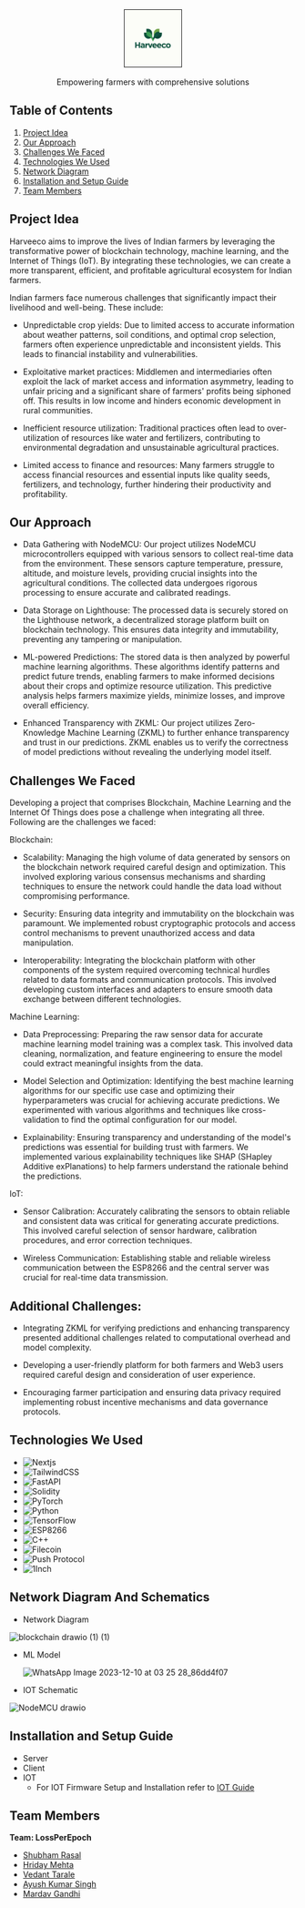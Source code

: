 <div align="center">
  
<img src="https://github.com/marcdhi/harveeco/blob/main/harveeco_logo.jpg" alt="harveeco" border="1" width="100"/>

  <p align="center">
    Empowering farmers with comprehensive solutions
  </p>
</div>

## Table of Contents

1. [Project Idea](#project-idea)
2. [Our Approach](#our-approach)
3. [Challenges We Faced](#challenges-we-faced)
4. [Technologies We Used](#technologies-we-used)
5. [Network Diagram](#network-diagram-and-schematics)
6. [Installation and Setup Guide](#installation-and-setup-guide)
7. [Team Members](#team-members)

## Project Idea

Harveeco aims to improve the lives of Indian farmers by leveraging the transformative power of blockchain technology, machine learning, and the Internet of Things (IoT). By integrating these technologies, we can create a more transparent, efficient, and profitable agricultural ecosystem for Indian farmers.

Indian farmers face numerous challenges that significantly impact their livelihood and well-being. These include:

* Unpredictable crop yields: Due to limited access to accurate information about weather patterns, soil conditions, and optimal crop selection, farmers often experience unpredictable and inconsistent yields. This leads to financial instability and vulnerabilities.
  
* Exploitative market practices: Middlemen and intermediaries often exploit the lack of market access and information asymmetry, leading to unfair pricing and a significant share of farmers' profits being siphoned off. This results in low income and hinders economic development in rural communities.

* Inefficient resource utilization: Traditional practices often lead to over-utilization of resources like water and fertilizers, contributing to environmental degradation and unsustainable agricultural practices.

* Limited access to finance and resources: Many farmers struggle to access financial resources and essential inputs like quality seeds, fertilizers, and technology, further hindering their productivity and profitability.
  
## Our Approach
* Data Gathering with NodeMCU: Our project utilizes NodeMCU microcontrollers equipped with various sensors to collect real-time data from the environment. These sensors capture temperature, pressure, altitude, and moisture levels, providing crucial insights into the agricultural conditions. The collected data undergoes rigorous processing to ensure accurate and calibrated readings.
  
* Data Storage on Lighthouse: The processed data is securely stored on the Lighthouse network, a decentralized storage platform built on blockchain technology. This ensures data integrity and immutability, preventing any tampering or manipulation.
  
* ML-powered Predictions: The stored data is then analyzed by powerful machine learning algorithms. These algorithms identify patterns and predict future trends, enabling farmers to make informed decisions about their crops and optimize resource utilization. This predictive analysis helps farmers maximize yields, minimize losses, and improve overall efficiency.

* Enhanced Transparency with ZKML: Our project utilizes Zero-Knowledge Machine Learning (ZKML) to further enhance transparency and trust in our predictions. ZKML enables us to verify the correctness of model predictions without revealing the underlying model itself.
  
## Challenges We Faced
Developing a project that comprises Blockchain, Machine Learning and the Internet Of Things does pose a challenge when integrating all three. Following are the challenges we faced:

Blockchain:

- Scalability: Managing the high volume of data generated by sensors on the blockchain network required careful design and optimization. This involved exploring various consensus mechanisms and sharding techniques to ensure the network could handle the data load without compromising performance.

- Security: Ensuring data integrity and immutability on the blockchain was paramount. We implemented robust cryptographic protocols and access control mechanisms to prevent unauthorized access and data manipulation.

- Interoperability: Integrating the blockchain platform with other components of the system required overcoming technical hurdles related to data formats and communication protocols. This involved developing custom interfaces and adapters to ensure smooth data exchange between different technologies.

Machine Learning:

- Data Preprocessing: Preparing the raw sensor data for accurate machine learning model training was a complex task. This involved data cleaning, normalization, and feature engineering to ensure the model could extract meaningful insights from the data.

- Model Selection and Optimization: Identifying the best machine learning algorithms for our specific use case and optimizing their hyperparameters was crucial for achieving accurate predictions. We experimented with various algorithms and techniques like cross-validation to find the optimal configuration for our model.

- Explainability: Ensuring transparency and understanding of the model's predictions was essential for building trust with farmers. We implemented various explainability techniques like SHAP (SHapley Additive exPlanations) to help farmers understand the rationale behind the predictions.

IoT:

- Sensor Calibration: Accurately calibrating the sensors to obtain reliable and consistent data was critical for generating accurate predictions. This involved careful selection of sensor hardware, calibration procedures, and error correction techniques.

- Wireless Communication: Establishing stable and reliable wireless communication between the ESP8266 and the central server was crucial for real-time data transmission. 

## Additional Challenges:

* Integrating ZKML for verifying predictions and enhancing transparency presented additional challenges related to computational overhead and model complexity.
  
* Developing a user-friendly platform for both farmers and Web3 users required careful design and consideration of user experience.
  
* Encouraging farmer participation and ensuring data privacy required implementing robust incentive mechanisms and data governance protocols.

## Technologies We Used

* ![Nextjs](https://img.shields.io/badge/next.js-000000?style=for-the-badge&logo=nextdotjs&logoColor=white)
* ![TailwindCSS](https://img.shields.io/badge/tailwindcss-%2338B2AC.svg?style=for-the-badge&logo=tailwind-css&logoColor=white)
* ![FastAPI](https://img.shields.io/badge/FastAPI-005571?style=for-the-badge&logo=fastapi)
* ![Solidity](https://img.shields.io/badge/Solidity-%23363636.svg?style=for-the-badge&logo=solidity&logoColor=white)
* ![PyTorch](https://img.shields.io/badge/PyTorch-%23EE4C2C.svg?style=for-the-badge&logo=PyTorch&logoColor=white)
* ![Python](https://img.shields.io/badge/python-3670A0?style=for-the-badge&logo=python&logoColor=ffdd54)
* ![TensorFlow](https://img.shields.io/badge/TensorFlow-%23FF6F00.svg?style=for-the-badge&logo=TensorFlow&logoColor=white)
* ![ESP8266](https://img.shields.io/badge/-ESP8266-00979D?style=for-the-badge&logo=Arduino&logoColor=white)
* ![C++](https://img.shields.io/badge/c++-%2300599C.svg?style=for-the-badge&logo=c%2B%2B&logoColor=white)
* ![Filecoin](https://img.shields.io/badge/Filecoin-%2300599C.svg?style=for-the-badge&logoColor=white)
* ![Push Protocol](https://img.shields.io/badge/Push%20Protocol-%2300599C.svg?style=for-the-badge&logoColor=pink)
* ![1Inch](https://img.shields.io/badge/1Inch-%2300599C.svg?style=for-the-badge&logoColor=white)
  

## Network Diagram And Schematics
- Network Diagram

 ![blockchain drawio (1) (1)](https://github.com/marcdhi/harveeco/assets/95867745/c8e4cbcb-93a2-4850-8d1a-4f474539f670)


- ML Model

  ![WhatsApp Image 2023-12-10 at 03 25 28_86dd4f07](https://github.com/marcdhi/harveeco/assets/95867745/1ab1f743-b0ea-4bb1-bfbc-2bd73fb4eefc)

- IOT Schematic

![NodeMCU drawio](https://github.com/marcdhi/harveeco/assets/95867745/44cc038d-3acc-4481-a282-96d610caaa6e)

## Installation and Setup Guide
- Server
- Client
- IOT
    - For IOT Firmware Setup and Installation refer to [IOT Guide](https://github.com/marcdhi/harveeco/tree/main/Firmware#nodemcu---esp8266-firmware)


## Team Members
**Team: LossPerEpoch**
- [Shubham Rasal](https://devfolio.co/@bluequbits)
- [Hriday Mehta](https://devfolio.co/@outkast)
- [Vedant Tarale](https://devfolio.co/@vedant_tarale)
- [Ayush Kumar Singh](https://devfolio.co/@Ayush4345)
- [Mardav Gandhi](https://devfolio.co/@marcdhi)
